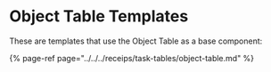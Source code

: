 # Object Table Templates

These are templates that use the Object Table as a base component:

{% page-ref page="../../../receips/task-tables/object-table.md" %}




